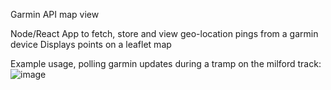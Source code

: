 Garmin API map view

Node/React App to fetch, store and view geo-location pings from a garmin device
Displays points on a leaflet map


Example usage, polling garmin updates during a tramp on the milford track:
![image](https://github.com/user-attachments/assets/2932ac2c-81bb-4389-9d41-2c979628c809)
